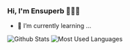 ### Hi, I'm Ensuperb 👱‍♂️🏹 
- 🌱 I’m currently learning ...


![Github Stats](https://github-readme-stats.vercel.app/api?username=Ensuperb&show_icons=true&theme=dark&count_private=true)
![Most Used Languages](https://github-readme-stats.vercel.app/api/top-langs/?username=Ensuperb&theme=dark&layout=compact)

<!--
**Ensuperb/Ensuperb** is a ✨ _special_ ✨ repository because its `README.md` (this file) appears on your GitHub profile.

Here are some ideas to get you started:

- 🔭 I’m currently working on ...
- 🌱 I’m currently learning ...
- 👯 I’m looking to collaborate on ...
- 🤔 I’m looking for help with ...
- 💬 Ask me about ...
- 📫 How to reach me: ...
- 😄 Pronouns: ...
- ⚡ Fun fact: ...
-->

